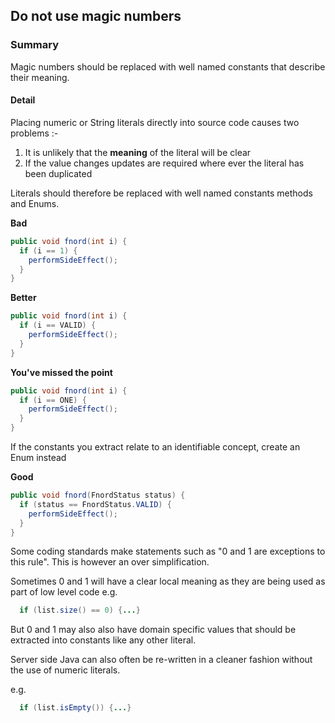 ## Do not use magic numbers

### Summary

Magic numbers should be replaced with well named constants that describe their meaning.

#### Detail 

Placing numeric or String literals directly into source code causes two problems :-

1. It is unlikely that the **meaning** of the literal will be clear
2. If the value changes updates are required where ever the literal has been duplicated

Literals should therefore be replaced with well named constants methods and  Enums.

**Bad**
```java
public void fnord(int i) {
  if (i == 1) {
    performSideEffect();
  }
}
```

**Better**
```java
public void fnord(int i) {
  if (i == VALID) {
    performSideEffect();
  }
}
```


**You've missed the point**
```java
public void fnord(int i) {
  if (i == ONE) {
    performSideEffect();
  }
}
```

If the constants you extract relate to an identifiable concept, create an Enum instead

**Good**
```java
public void fnord(FnordStatus status) {
  if (status == FnordStatus.VALID) {
    performSideEffect();
  }
}
```

Some coding standards make statements such as "0 and 1 are exceptions to this rule". This is however an over simplification.

Sometimes 0 and 1 will have a clear local meaning as they are being used as part of low level code e.g.

```java
  if (list.size() == 0) {...}
```

But 0 and 1 may also also have domain specific values that should be extracted into constants like any other literal.

Server side Java can also often be re-written in a cleaner fashion without the use of numeric literals.

e.g.

```java
  if (list.isEmpty()) {...}
```


